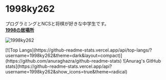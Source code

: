# 1998ky262
プログラミングとNCSと将棋が好きな中学生です。
<br>
<strong><a href="https://github.com/1998ky262/1998ky262/issues/1">1998の居場所</a></strong>
<p align="left"> <img src="https://komarev.com/ghpvc/?username=1998ky262&label=Profile%20views&color=0e75b6&style=flat" alt="1998ky262" /> </p>  
[![Top Langs](https://github-readme-stats.vercel.app/api/top-langs/?username=1998ky262&theme=dark&layout=compact)](https://github.com/anuraghazra/github-readme-stats)
![Anurag's GitHub stats](https://github-readme-stats.vercel.app/api?username=1998ky262&show_icons=true&theme=radical)
